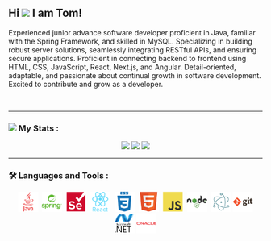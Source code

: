 ## Hi <img src="https://media.giphy.com/media/hvRJCLFzcasrR4ia7z/giphy.gif" width="30px"/> I am Tom! 

Experienced junior advance software developer proficient in Java, familiar with the Spring Framework, and skilled in MySQL. Specializing in building robust server solutions, seamlessly integrating RESTful APIs, and ensuring secure applications. Proficient in connecting backend to frontend using HTML, CSS, JavaScript, React, Next.js, and Angular. Detail-oriented, adaptable, and passionate about continual growth in software development. Excited to contribute and grow as a developer.
<div>
<img src="https://komarev.com/ghpvc/?username=your-github-sofiademonasterio&style=flat-square&color=blueviolet" alt=""/>
</div>

---

### <img src="https://media.tenor.com/8McIGu0Tf_QAAAAi/fire-joypixels.gif" width="30px"/> My Stats :
<p align = "center">
  <img src = "https://github-readme-stats.vercel.app/api?username=tomasdemonasterio&show_icons=true&theme=midnight-purple&bg_color=0D1117&border_color=9745F5" width=400>
  <img src = "http://github-readme-streak-stats.herokuapp.com?user=tomasdemonasterio&theme=midnight-purple&border=9745F5&background=0D1117" width=400>
  <img src = "https://github-readme-stats.vercel.app/api/top-langs/?username=tomasdemonasterio&layout=compact&theme=midnight-purple&bg_color=0D1117&border_color=9745F5">
</p>

---
### :hammer_and_wrench: Languages and Tools :
<div align = "center">
  <img src="https://github.com/devicons/devicon/blob/master/icons/java/java-plain-wordmark.svg" title="React" alt="React" width="40" height="40"/>&nbsp;
  <img src="https://github.com/devicons/devicon/blob/master/icons/spring/spring-original-wordmark.svg" title="React" alt="React" width="40" height="40"/>&nbsp;
  <img src="https://github.com/devicons/devicon/blob/master/icons/selenium/selenium-original.svg" title="React" alt="React" width="40" height="40"/>&nbsp;
  <img src="https://github.com/devicons/devicon/blob/master/icons/react/react-original-wordmark.svg" title="React" alt="React" width="40" height="40"/>&nbsp;
  <img src="https://github.com/devicons/devicon/blob/master/icons/css3/css3-plain-wordmark.svg"  title="CSS3" alt="CSS" width="40" height="40"/>&nbsp;
  <img src="https://github.com/devicons/devicon/blob/master/icons/html5/html5-original.svg" title="HTML5" alt="HTML" width="40" height="40"/>&nbsp;
  <img src="https://github.com/devicons/devicon/blob/master/icons/javascript/javascript-original.svg" title="JavaScript" alt="JavaScript" width="40" height="40"/>&nbsp;
  <img src="https://github.com/devicons/devicon/blob/master/icons/nodejs/nodejs-original-wordmark.svg" title="NodeJS" alt="NodeJS" width="40" height="40"/>&nbsp;
  <img src="https://github.com/devicons/devicon/blob/master/icons/electron/electron-original.svg" title="Electron" **alt="Git" width="40" height="40"/>
  <img src="https://github.com/devicons/devicon/blob/master/icons/git/git-original-wordmark.svg" title="Git" **alt="Git" width="40" height="40"/>
  <img src="https://github.com/devicons/devicon/blob/master/icons/dot-net/dot-net-original-wordmark.svg" title="DotNet" **alt="Git" width="40" height="40"/>
  <img src="https://github.com/devicons/devicon/blob/master/icons/oracle/oracle-original.svg" title="Oracle" **alt="Git" width="40" height="40"/>
</div>
